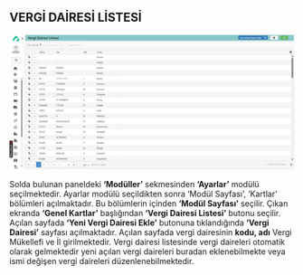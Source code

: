 
## VERGİ DAİRESİ LİSTESİ

[![Image](../Ayarlar/vergidairesilistesi.png)](vergidairesilistesi)

Solda bulunan paneldeki **‘Modüller’** sekmesinden **‘Ayarlar’** modülü seçilmektedir. Ayarlar modülü seçildikten sonra ‘Modül Sayfası’, ‘Kartlar’ bölümleri açılmaktadır. Bu bölümlerin içinden **‘Modül Sayfası’** seçilir. Çıkan ekranda **‘Genel Kartlar’** başlığından **‘Vergi Dairesi Listesi’** butonu seçilir. Açılan sayfada **‘Yeni Vergi Dairesi Ekle’** butonuna tıklandığında **‘Vergi Dairesi’** sayfası açılmaktadır. Açılan sayfada vergi dairesinin **kodu, adı** Vergi Mükellefi ve İl girilmektedir. Vergi dairesi listesinde vergi daireleri otomatik olarak gelmektedir yeni açılan vergi daireleri buradan eklenebilmekte veya ismi değişen vergi daireleri düzenlenebilmektedir. 

